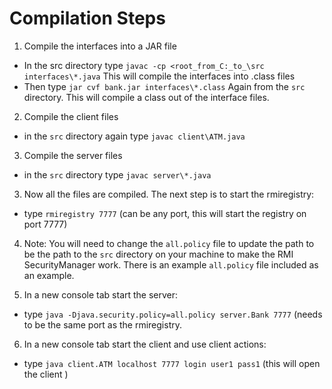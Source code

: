 
# Compilation Steps
1) Compile the interfaces into a JAR file
- In the src directory type `javac -cp <root_from_C:_to_\src interfaces\*.java`
  This will compile the interfaces into .class files
- Then type `jar cvf bank.jar interfaces\*.class` 
   Again from the `src` directory. This will compile a class out of the interface files. 

2) Compile the client files
- in the `src` directory again type `javac client\ATM.java`

3) Compile the server files
- in the `src` directory type `javac server\*.java`

3) Now all the files are compiled. The next step is to start the rmiregistry:
- type `rmiregistry 7777` (can be any port, this will start the registry on port 7777)

4) Note: You will need to change the `all.policy` file to update the path to be the path to the `src` directory on your machine to make the RMI SecurityManager work. There is an example `all.policy` file included as an example.

5) In a new console tab start the server:
- type `java -Djava.security.policy=all.policy server.Bank 7777` (needs to be the same port as the rmiregistry.

6) In a new console tab start the client and use client actions:
- type `java client.ATM localhost 7777 login user1 pass1` (this will open the client )



